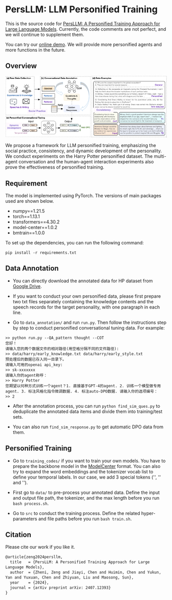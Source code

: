 # PersLLM: LLM Personified Training 

This is the source code for [PersLLM: A Personified Training Approach for Large Language Models](https://arxiv.org/abs/2407.12393). Currently, the code comments are not perfect, and we will continue to supplement them.

You can try our [online demo](http://label.shuzibeijing.cn:5173/). We will provide more personified agents and more functions in the future.

## Overview
![image](https://github.com/Ellenzzn/PersLLM/blob/main/figs/personified-main.png)

We propose a framework for LLM personified training, emphasizing the social practice, consistency, and dynamic development of the personality. We conduct experiments on the Harry Potter personified dataset. The multi-agent conversation and the human-agent interaction experiments also prove the effectiveness of personified training.

## Requirement

The model is implemented using PyTorch. The versions of main packages used are shown below.

- numpy==1.21.5
- torch==1.13.1
- transformers==4.30.2
- model-center==1.0.2
- bmtrain==1.0.0
  
To set up the dependencies, you can run the following command:
```
pip install -r requirements.txt
```

## Data Annotation

- You can directly download the annotated data for HP dataset from [Google Drive](https://drive.google.com/drive/folders/1DEliZQD_XU-Ev5eNDU_VgHjxNphqjzJE?usp=sharing). 

- If you want to conduct your own personified data, please first prepare two txt files separately containing the knowledge contents and the speech records for the target personality, with one paragraph in each line. 

- Go to `data_annotation/` and run `run.py`. Then follow the instructions step by step to conduct personified conversational tuning data. For example:

```
>> python run.py --QA_pattern thought --COT
您好！
请输入您的两个数据文件的相对路径(用空格分隔不同的文件路径): 
>> data/harry/early_knowledge.txt data/harry/early_style.txt
预处理后的数据已存入同一目录下。
请输入可用的openai api_key:
>> sk-xxxxxxx
请输入你的agent称呼：
>> Harry Potter
您期望以何种方式训练一个agent？1. 直接基于GPT-4的agent. 2. 训练一个模型做专用agent. 3. 标注风格化指令微调数据. 4. 标注auto-DPO数据. 请输入你的选项编号：
>> 2
```

- After the annotation process, you can run `python find_sim_ques.py` to deduplicate the annotated data items and divide them into training/test sets. 

- You can also run `find_sim_response.py` to get automatic DPO data from them.

## Personified Training

- Go to `training_codes/` if you want to train your own models. You have to prepare the backbone model in the [ModelCenter](https://github.com/OpenBMB/ModelCenter) format. You can also try to expand the word embeddings and the tokenizer vocab list to define your temporal labels. In our case, we add 3 special tokens ('<TIME-I>', '<TIME-II>' and '<TIME-III>').

- First go to `data/` to pre-process your annotated data. Define the input and output file path, the tokenizer, and the max length before you run `bash process.sh`.

- Go to `src` to conduct the training process. Define the related hyper-parameters and file paths before you run `bash train.sh`.

## Citation

Please cite our work if you like it.
```
@article{zeng2024persllm,
  title   = {PersLLM: A Personified Training Approach for Large Language Models},
  author  = {Zheni, Zeng and Jiayi, Chen and Huimin, Chen and Yukun, Yan and Yuxuan, Chen and Zhiyuan, Liu and Maosong, Sun},
  year    = {2024},
  journal = {arXiv preprint arXiv: 2407.12393}
}
```
